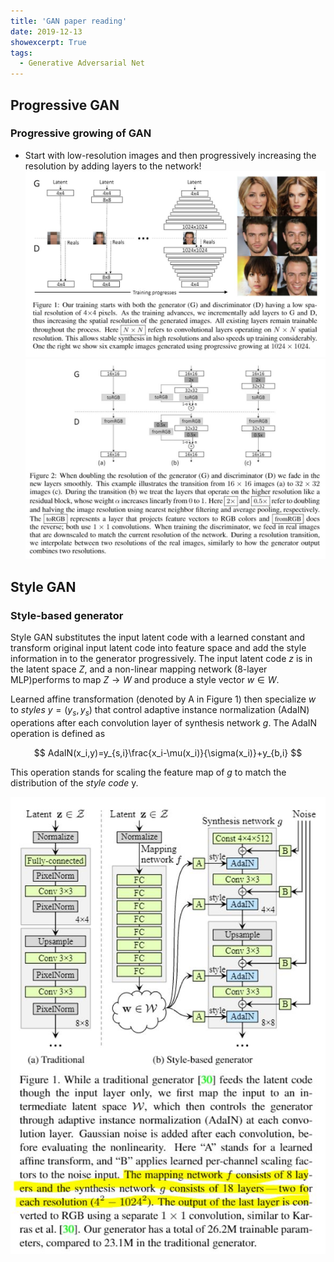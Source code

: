 ```yaml
---
title: 'GAN paper reading'
date: 2019-12-13
showexcerpt: True
tags:
  - Generative Adversarial Net
---
```


## Progressive GAN 
### Progressive growing of GAN
- Start with low-resolution images and then progressively increasing the resolution by adding layers to the network!
![PGGAN](../images/post_images/gan/a.jpg)
![PGGANB](../images/post_images/gan/pgana.jpg)

## Style GAN
### Style-based generator
Style GAN substitutes the input latent code with a learned constant and transform original input latent code into feature space and add the style information in to the generator progressively. The input latent code $z$ is in the latent space $Z$, and a non-linear mapping network (8-layer MLP)performs to map $Z \to W$ and produce a style vector $w \in W$. 

Learned affine transformation (denoted by A in Figure 1) then specialize $w$ to *styles* $y=(y_s,y_s)$ that control adaptive instance normalization (AdaIN) operations after each convolution layer of synthesis network $g$. The AdaIN operation is defined as

$$
AdaIN(x_i,y)=y_{s,i}\frac{x_i-\mu(x_i)}{\sigma(x_i)}+y_{b,i}
$$

This operation stands for scaling the feature map of $g$ to match the distribution of the *style code* y.

![style](../images/post_images/gan/style.jpg)